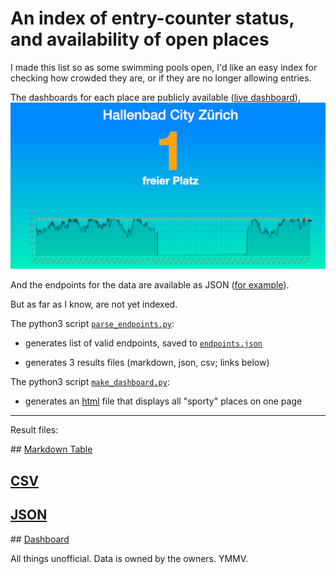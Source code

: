 
# An index of entry-counter status, and availability of open places

I made this list so as some swimming pools open, I'd like an easy index for checking how crowded they are, or if they are no longer allowing entries.

The dashboards for each place are publicly available ([live dashboard](https://www.countee.ch/app/de/counter/c5eb19118e5824)),
![example screenshot](https://raw.githubusercontent.com/philshem/swiss_counter_data/master/screenshot.png)

And the endpoints for the data are available as JSON ([for example](https://www.startupuniverse.ch/api/1.0/de/counters/get/71)).

But as far as I know, are not yet indexed.

The python3 script [`parse_endpoints.py`](https://github.com/philshem/swiss_counter_data/blob/master/parse_endpoints.py):

+ generates list of valid endpoints, saved to [`endpoints.json`](https://raw.githubusercontent.com/philshem/swiss_counter_data/master/endpoints.json)

+ generates 3 results files (markdown, json, csv; links below)

The python3 script [`make_dashboard.py`](https://github.com/philshem/swiss_counter_data/blob/master/make_dashboard.py):

+ generates an [html](https://raw.githubusercontent.com/philshem/swiss_counter_data/html/master/index.html) file that displays all "sporty" places on one page

---

Result files:

## [Markdown Table](https://github.com/philshem/swiss_counter_data/blob/master/RESULTS.md)

## [CSV](https://raw.githubusercontent.com/philshem/swiss_counter_data/master/results.csv)

## [JSON](https://raw.githubusercontent.com/philshem/swiss_counter_data/master/results.json)

## [Dashboard](https://raw.githubusercontent.com/philshem/swiss_counter_data/html/master/index.html)


All things unofficial. Data is owned by the owners. YMMV.

